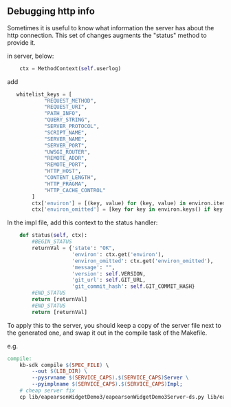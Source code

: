 ## Debugging http info

Sometimes it is useful to know what information the server has about the http
connection. This set of changes augments the "status" method to provide it.

in server, below:

```python
    ctx = MethodContext(self.userlog)
```

add

```python
   whitelist_keys = [
            "REQUEST_METHOD",
            "REQUEST_URI",
            "PATH_INFO",
            "QUERY_STRING",
            "SERVER_PROTOCOL",
            "SCRIPT_NAME",
            "SERVER_NAME",
            "SERVER_PORT",
            "UWSGI_ROUTER",
            "REMOTE_ADDR",
            "REMOTE_PORT",
            "HTTP_HOST",
            "CONTENT_LENGTH",
            "HTTP_PRAGMA",
            "HTTP_CACHE_CONTROL"
        ]
        ctx['environ'] = [(key, value) for (key, value) in environ.items() if key in whitelist_keys]
        ctx['environ_omitted'] = [key for key in environ.keys() if key not in whitelist_keys]
```

In the impl file, add this context to the status handler:

```python
    def status(self, ctx):
        #BEGIN_STATUS
        returnVal = {'state': "OK",
                     'environ': ctx.get('environ'),
                     'environ_omitted': ctx.get('environ_omitted'),
                     'message': "",
                     'version': self.VERSION,
                     'git_url': self.GIT_URL,
                     'git_commit_hash': self.GIT_COMMIT_HASH}
        #END_STATUS
        return [returnVal]
        #END_STATUS
        return [returnVal]
```



To apply this to the server, you should keep a copy of the server file next to the
generated one, and swap it out in the compile task of the Makefile.

e.g. 

```Makefile
compile:
	kb-sdk compile $(SPEC_FILE) \
		--out $(LIB_DIR) \
		--pysrvname $(SERVICE_CAPS).$(SERVICE_CAPS)Server \
		--pyimplname $(SERVICE_CAPS).$(SERVICE_CAPS)Impl;
	# cheap server fix
	cp lib/eapearsonWidgetDemo3/eapearsonWidgetDemo3Server-ds.py lib/eapearsonWidgetDemo3/eapearsonWidgetDemo3Server.py
```